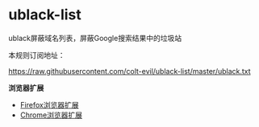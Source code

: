 # ublack-list

ublack屏蔽域名列表，屏蔽Google搜索结果中的垃圾站

本规则订阅地址：

https://raw.githubusercontent.com/colt-evil/ublack-list/master/ublack.txt

**浏览器扩展**
* [Firefox浏览器扩展](https://addons.mozilla.org/en-US/firefox/addon/ublacklist/)
* [Chrome浏览器扩展](https://chrome.google.com/webstore/detail/ublacklist/pncfbmialoiaghdehhbnbhkkgmjanfhe)
